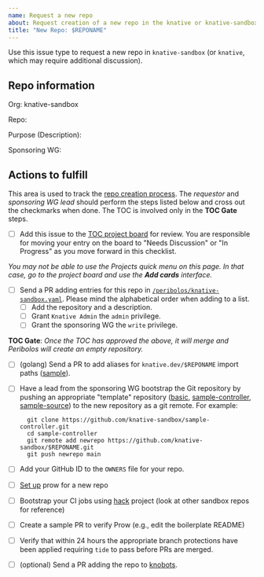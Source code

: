 ```yaml
---
name: Request a new repo
about: Request creation of a new repo in the knative or knative-sandbox orgs
title: "New Repo: $REPONAME"
---
```


Use this issue type to request a new repo in `knative-sandbox` (or
`knative`, which may require additional discussion).

<!-- Update the information below with your request -->

## Repo information

Org: knative-sandbox

Repo:

Purpose (Description):

Sponsoring WG:

## Actions to fulfill

This area is used to track the [repo creation process](https://github.com/knative/community/blob/main/mechanics/CREATING-A-SANDBOX-REPO.md).
The _requestor_ and _sponsoring WG lead_ should perform the steps listed below and cross out the checkmarks when done.
The TOC is involved only in the **TOC Gate** steps.

- [ ] Add this issue to the [TOC project board](https://github.com/orgs/knative/projects/9) for review. You are responsible for moving your entry on the board to "Needs Discussion" or "In Progress" as you move forward in this checklist.

_You may not be able to use the Projects quick menu on this page. In that case, go to the project board and use the **Add cards** interface._

- [ ] Send a PR adding entries for this repo in [`/peribolos/knative-sandbox.yaml`](https://github.com/knative/community/blob/main/peribolos/knative-sandbox.yaml). Please mind the alphabetical order when adding to a list.
  - [ ] Add the repository and a description.
  - [ ] Grant `Knative Admin` the `admin` privilege.
  - [ ] Grant the sponsoring WG the `write` privilege.

**TOC Gate**: _Once the TOC has approved the above, it will merge and Peribolos will create an empty repository._

- [ ] (golang) Send a PR to add aliases for `knative.dev/$REPONAME` import paths ([sample](https://github.com/knative/docs/pull/4160)).

- [ ] Have a lead from the sponsoring WG bootstrap the Git repository by pushing an
  appropriate "template" repository ([basic](https://github.com/knative-sandbox/wg-repository),
  [sample-controller](https://github.com/knative-sandbox/sample-controller),
  [sample-source](https://github.com/knative-sandbox/sample-source)) to the new repository as
  a git remote.  For example:

  ```shell
    git clone https://github.com/knative-sandbox/sample-controller.git
    cd sample-controller
    git remote add newrepo https://github.com/knative-sandbox/$REPONAME.git
    git push newrepo main
  ```

- [ ] Add your GitHub ID to the `OWNERS` file for your repo.

- [ ] [Set up](https://github.com/knative/test-infra/blob/main/guides/prow_knative_setup.md#setting-up-prow-for-a-new-repo-reviewers-assignment-and-auto-merge) prow for a new repo

- [ ] Bootstrap your CI jobs using [hack](https://github.com/knative/hack) project (look at other sandbox repos for reference)

- [ ] Create a sample PR to verify Prow (e.g., edit the boilerplate README)

- [ ] Verify that within 24 hours the appropriate branch protections have been applied
   requiring `tide` to pass before PRs are merged.

- [ ] (optional) Send a PR adding the repo to [knobots](https://github.com/knative-sandbox/knobots).
